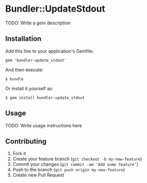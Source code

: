 # Bundler::UpdateStdout

TODO: Write a gem description

## Installation

Add this line to your application's Gemfile:

    gem 'bundler-update_stdout'

And then execute:

    $ bundle

Or install it yourself as:

    $ gem install bundler-update_stdout

## Usage

TODO: Write usage instructions here

## Contributing

1. Fork it
2. Create your feature branch (`git checkout -b my-new-feature`)
3. Commit your changes (`git commit -am 'Add some feature'`)
4. Push to the branch (`git push origin my-new-feature`)
5. Create new Pull Request
